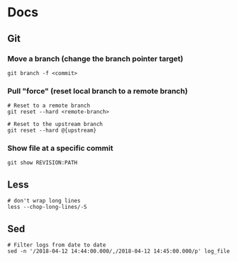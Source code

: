 # Docs

## Git

### Move a branch (change the branch pointer target)

```
git branch -f <commit>
```

### Pull "force" (reset local branch to a remote branch)

```
# Reset to a remote branch
git reset --hard <remote-branch>

# Reset to the upstream branch
git reset --hard @{upstream}
```

### Show file at a specific commit

```
git show REVISION:PATH
```

## Less

```
# don't wrap long lines
less --chop-long-lines/-S
```

## Sed

```
# Filter logs from date to date
sed -n '/2018-04-12 14:44:00.000/,/2018-04-12 14:45:00.000/p' log_file
```
